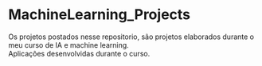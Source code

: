 # MachineLearning_Projects

  Os projetos postados nesse repositorio, são projetos elaborados durante o meu curso de IA e machine learning.<br>
  Aplicações desenvolvidas durante o curso.
  
